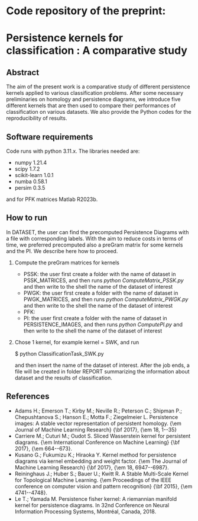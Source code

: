 # Code repository of the preprint:
# Persistence kernels for classification : A comparative study

## **Abstract**

The aim of the present work is a comparative study of different persistence kernels applied to various classification problems. After some necessary preliminaries on homology and persistence diagrams, we introduce five different kernels that are then used to compare their performances of classification on various datasets. We also provide the Python codes for the reproducibility of results.

## **Software requirements**

Code runs with python 3.11.x. The libraries needed are:

- numpy 1.21.4
- scipy 1.7.2
- scikit-learn 1.0.1
- numba 0.58.1
- persim 0.3.5

and for PFK matrices Matlab R2023b.

## **How to run**

In DATASET, the user can find the precomputed Persistence Diagrams with a file with corresponding labels. With the aim to reduce costs in terms of time, we preferred precomputed also a preGram matrix for some kernels and the PI. We describe here how to proceed.

1. Compute the preGram matrices for kernels
     - PSSK: the user first create a folder with the name of dataset in PSSK_MATRICES, and then runs _python ComputeMatrix_PSSK.py_ and then write to the shell the name of the dataset of interest
     - PWGK: the user first create a folder with the name of dataset in PWGK_MATRICES, and then runs _python ComputeMatrix_PWGK.py_ and then write to the shell the name of the dataset of interest
     - PFK: 
     - PI: the user first create a folder with the name of dataset in PERSISTENCE_IMAGES, and then runs _python ComputePI.py_ and then write to the shell the name of the dataset of interest
  
2. Chose 1 kernel, for example kernel = SWK, and run
   
   $ python ClassificationTask_SWK.py
   
   and then insert the name of the dataset of interest. After the job ends, a file will be created in folder REPORT summarizing the information about dataset and the results of classification.

## **References**
- Adams H.; Emerson T.;  Kirby M.; Neville R.; Peterson C.;  Shipman P.; Chepushtanova S.; Hanson E.; Motta F.; Ziegelmeier L. Persistence images: A stable vector representation of persistent homology. {\em Journal of Machine Learning Research} {\bf 2017}, {\em 18, 1--35}
- Carriere M.; Cuturi M.; Oudot S. Sliced Wasserstein kernel for persistent diagrams. {\em International Conference on Machine Learning} {\bf 2017}, {\em 664--673}.
- Kusano G.; Fukumizu K.; Hiraoka Y. Kernel method for persistence diagrams via kernel embedding and weight factor. {\em The Journal of Machine Learning Research} {\bf 2017}, {\em 18, 6947--6987}.
- Reininghaus J.; Huber S.; Bauer U.; Kwitt R. A Stable Multi-Scale Kernel for Topological Machine Learning. {\em Proceedings of the IEEE conference on computer vision and pattern recognition} {\bf 2015}, {\em 4741--4748}.
- Le T.; Yamada M. Persistence fisher kernel: A riemannian manifold kernel for persistence diagrams. In 32nd Conference on Neural Information Processing Systems, Montréal, Canada, 2018.
